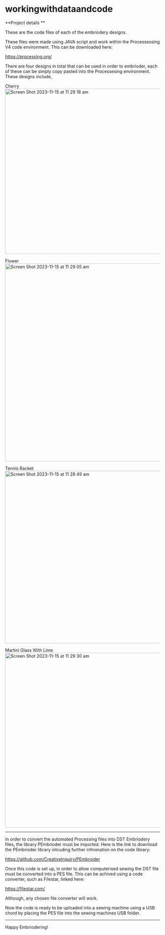 # workingwithdataandcode

**Project details
**

These are the code files of each of the embriodery designs. 

These files were made using JAVA script and work within the Processessing V4 code environment. This can be downloaded here:

https://processing.org/

There are four designs in total that can be used in order to embrioder, each of these can be simply copy pasted into the Processesing environment. These designs include, 

Cherry
<img width="537" alt="Screen Shot 2023-11-15 at 11 29 18 am" src="https://github.com/chloe106/workingwithdataandcode/assets/143476961/282cefde-2328-4846-a94c-6d3dffa8a889">

Flower
<img width="643" alt="Screen Shot 2023-11-15 at 11 29 05 am" src="https://github.com/chloe106/workingwithdataandcode/assets/143476961/6bc486e7-e304-44e0-b19f-d5df0abcd1ab">

Tennis Racket
<img width="560" alt="Screen Shot 2023-11-15 at 11 28 49 am" src="https://github.com/chloe106/workingwithdataandcode/assets/143476961/a32f8186-5ff6-4c6b-a0d7-af5decc673e8">

Martini Glass With Lime
<img width="568" alt="Screen Shot 2023-11-15 at 11 29 30 am" src="https://github.com/chloe106/workingwithdataandcode/assets/143476961/ce9f6a38-5dab-4857-9aeb-d10551a65627">

****************

In order to convert the automated Processing files into DST Embriodery files, the library PEmbrioder must be imported. Here is the link to download the PEmbrioder library inlcuding further infromation on the code library: 

 https://github.com/CreativeInquiry/PEmbroider

Once this code is set up, in order to allow computerised sewing the DST file must be converted into a PES file. This can be achived using a code converter, such as Filestar, linked here:

https://filestar.com/

Although, any chosen file converter will work. 

Now the code is ready to be uploaded into a sewing machine using a USB chord by placing the PES file into the sewing machines USB folder. 

****************

Happy Embriodering!
 
